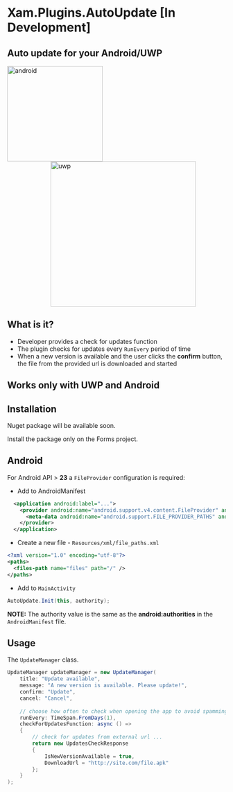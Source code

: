# Xam.Plugins.AutoUpdate [In Development]

## Auto update for your Android/UWP

<div class="inline-block">
  <img src="https://github.com/angelinn/Xam.Plugin.UpdatePrompt/blob/master/images/update_android.png" alt="android" width="220"/>
</div>
<div class="inline-block" style="margin-left: 100px">
  <img src="https://github.com/angelinn/Xam.Plugin.UpdatePrompt/blob/master/images/update_uwp.png" alt="uwp" width="335"/>
</div>


## What is it?
* Developer provides a check for updates function
* The plugin checks for updates every ```RunEvery``` period of time
* When a new version is available and the user clicks the **confirm** button, the file from the provided url is downloaded and started

## Works only with UWP and Android

## Installation
Nuget package will be available soon.

Install the package only on the Forms project.

## Android
For Android API > **23** a ```FileProvider``` configuration is required:
* Add to AndroidManifest
```xml
  <application android:label="...">
    <provider android:name="android.support.v4.content.FileProvider" android:authorities="com.companyname.application" android:grantUriPermissions="true" android:exported="false">
      <meta-data android:name="android.support.FILE_PROVIDER_PATHS" android:resource="@xml/file_paths" />
    </provider>
  </application>
```

* Create a new file - ```Resources/xml/file_paths.xml```
```xml
<?xml version="1.0" encoding="utf-8"?>
<paths>
  <files-path name="files" path="/" />
</paths>
```

* Add to ```MainActivity```

```C#
AutoUpdate.Init(this, authority);

```

**NOTE:** The authority value is the same as the **android:authorities** in the ```AndroidManifest``` file.


## Usage

The ```UpdateManager``` class.

```C#
UpdateManager updateManager = new UpdateManager(
    title: "Update available",
    message: "A new version is available. Please update!",
    confirm: "Update",
    cancel: "Cancel",
    
    // choose how often to check when opening the app to avoid spamming the user every time
    runEvery: TimeSpan.FromDays(1), 
    checkForUpdatesFunction: async () =>
    {
        // check for updates from external url ...
        return new UpdatesCheckResponse
        {
            IsNewVersionAvailable = true,
            DownloadUrl = "http://site.com/file.apk"
        };
    }
);

```
